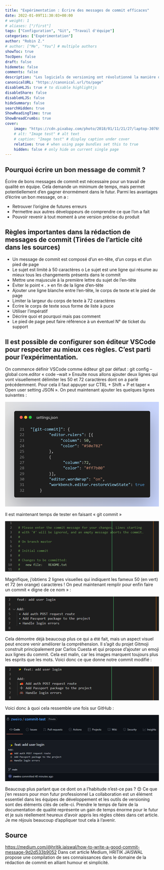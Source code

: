 ```yaml
---
title: "Expérimentation : Écrire des messages de commit efficaces"
date: 2022-01-09T11:30:03+00:00
# weight: 1
# aliases: ["/first"]
tags: ["Configuration", "Git", "Travail d'équipe"]
categories: ["Expérimentation"]
author: "Robin Z."
# author: ["Me", "You"] # multiple authors
showToc: true
TocOpen: false
draft: false
hidemeta: false
comments: false
description: "Les logiciels de versioning ont révolutionné la manière de travailler en équipe. Chacun peut désormais travailler facilement sur sa machine et partager son travail sans risque de détruire le travail des autres développeurs. En cas d’erreur, il est possible de remonter dans l’historique des versions pour en identifier l’origine. Cet article résume les tests de configuration de l’éditeur et les choix de rédaction pour un bon message de commit."
canonicalURL: "https://canonical.url/to/page"
disableHLJS: true # to disable highlightjs
disableShare: false
disableHLJS: false
hideSummary: false
searchHidden: true
ShowReadingTime: true
ShowBreadCrumbs: true
cover:
    image: "https://cdn.pixabay.com/photo/2018/01/11/21/27/laptop-3076957_960_720.jpg" # image path/url
    # alt: "Image test" # alt text
    # caption: "Image test" # display caption under cover
    relative: true # when using page bundles set this to true
    hidden: false # only hide on current single page
---
```


## Pourquoi écrire un bon message de commit ?
Écrire de bons messages de commit est nécessaire pour un travail de qualité en équipe. Cela demande un minimum de temps, mais permet potentiellement d’en gagner énormément dans le futur. Parmi les avantages d’écrire un bon message, on a :
* Retrouver l’origine de futures erreurs
* Permettre aux autres développeurs de comprendre ce que l’on a fait
* Pouvoir revenir à tout moment à une version précise du produit
## Règles importantes dans la rédaction de messages de commit (Tirées de l’article cité dans les sources)
* Un message de commit est composé d’un en-tête, d’un corps et d’un pied de page
* Le sujet est limité à 50 caractères
o	Le sujet est une ligne qui résume au mieux tous les changements présents dans le commit
* Mettre une majuscule à la première lettre du sujet de l’en-tête
* Éviter le point « . » en fin de la ligne d’en-tête
* Ajouter une ligne blanche entre l’en-tête, le corps de texte et le pied de page
* Limiter la largeur du corps de texte à 72 caractères
* Écrire le corps de texte sous forme de liste à puce
* Utiliser l’impératif
* Décrire quoi et pourquoi mais pas comment
* Le pied de page peut faire référence à un éventuel N° de ticket du support
## Il est possible de configurer son éditeur VSCode pour respecter au mieux ces règles. C’est parti pour l’expérimentation.
On commence définir VSCode comme éditeur git par défaut :
git config –global core.editor « code –wait »
Ensuite nous allons ajouter deux lignes qui vont visuellement délimiter les 50 et 72 caractères dont on a parlé précédemment. Pour cela il faut appuyer sur CTRL + Shift + P et taper « Open user setting JSON ». On peut maintenant ajouter les quelques lignes suivantes :
 
![VSCode config for rulers](https://github.com/zweiro/lab-veille-tech/blob/main/resources/_gen/images/config.png?raw=true)

Il est maintenant temps de tester en faisant « git commit »

![GitHub commits stats graph](https://github.com/zweiro/lab-veille-tech/blob/main/resources/_gen/images/empty-commit.png?raw=true)
 
Magnifique, j’obtiens 2 lignes visuelles qui indiquent les fameux 50 (en vert) et 72 (en orange) caractères !
On peut maintenant remplir pour enfin faire un commit « digne de ce nom » :

![GitHub commits stats graph](https://github.com/zweiro/lab-veille-tech/blob/main/resources/_gen/images/better-commit.png?raw=true)
 
Cela démontre déjà beaucoup plus ce qui a été fait, mais un aspect visuel peut encore venir améliorer la compréhension. Il s’agit du projet Gitmoji construit principalement par Carlos Cuesta et qui propose d’ajouter un emoji aux lignes du commit. Cela est malin, car les images marquent toujours plus les esprits que les mots. Voici donc ce que donne notre commit modifié :

![GitHub commits stats graph](https://github.com/zweiro/lab-veille-tech/blob/main/resources/_gen/images/emoji-commit.png?raw=true)
 
Voici donc à quoi cela ressemble une fois sur GitHub :

![GitHub commits stats graph](https://github.com/zweiro/lab-veille-tech/blob/main/resources/_gen/images/github-commit.png?raw=true)
 
Beaucoup plus parlant que ce dont on a l’habitude n’est-ce pas ? 😊
Ce que j’en ressors pour mon futur professionnel
La collaboration est un élément essentiel dans les équipes de développement et les outils de versioning sont des éléments clés de celle-ci. Prendre le temps de faire de la documentation de qualité représente un gain de temps énorme pour le futur et je suis réellement heureux d’avoir appris les règles citées dans cet article. Je me réjouis beaucoup d’appliquer tout cela à l’avenir.
## Source
https://medium.com/@hritik.jaiswal/how-to-write-a-good-commit-message-9d2d533b9052
Dans cet article Medium, HRITIK JAISWAL propose une compilation de ses connaissances dans le domaine de la rédaction de commit en alliant humour et simplicité.
